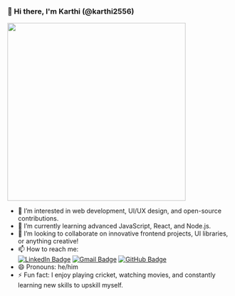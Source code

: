 ### 👋 Hi there, I'm Karthi (@karthi2556)

<img src="https://media.giphy.com/media/qgQUggAC3Pfv687qPC/giphy.gif" width="400"/>

- 👀 I’m interested in web development, UI/UX design, and open-source contributions.
- 🌱 I’m currently learning advanced JavaScript, React, and Node.js.
- 💞️ I’m looking to collaborate on innovative frontend projects, UI libraries, or anything creative!
- 📫 How to reach me:  
  [![LinkedIn Badge](https://img.shields.io/badge/-Karthick%20Arumugam-blue?style=flat&logo=Linkedin&logoColor=white&link=https://www.linkedin.com/in/karthick-arumugam-610086275/)](https://www.linkedin.com/in/karthick-arumugam-610086275/)
  [![Gmail Badge](https://img.shields.io/badge/-karthickappu1991.06@gmail.com-c14438?style=flat&logo=Gmail&logoColor=white&link=mailto:karthickappu1991.06@gmail.com)](mailto:karthickappu1991.06@gmail.com)
  [![GitHub Badge](https://img.shields.io/badge/-karthi2556-black?style=flat&logo=github&logoColor=white&link=https://github.com/karthi2556)](https://github.com/karthi2556)
- 😄 Pronouns: he/him
- ⚡ Fun fact: I enjoy playing cricket, watching movies, and constantly learning new skills to upskill myself.
